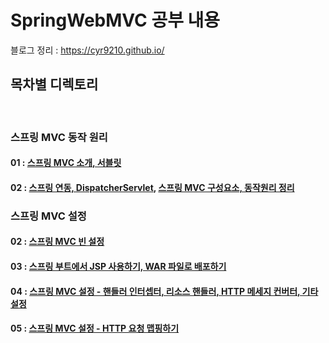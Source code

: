# SpringWebMVC 공부 내용
블로그 정리 : https://cyr9210.github.io/
   
##  목차별 디렉토리
<br>

### 스프링 MVC 동작 원리
#### 01 : [스프링 MVC 소개, 서블릿](https://cyr9210.github.io/2019/04/23/Spring/springwebmvc01/)

#### 02 : [스프링 연동, DispatcherServlet](https://cyr9210.github.io/2019/04/25/Spring/springwebmvc02/), [스프링 MVC 구성요소, 동작원리 정리](https://cyr9210.github.io/2019/04/30/Spring/springwebmvc03/)

### 스프링 MVC 설정
#### 02 : [스프링 MVC 빈 설정](https://cyr9210.github.io/2019/05/31/Spring/springwebmvc04/)

#### 03 : [스프링 부트에서 JSP 사용하기, WAR 파일로 배포하기](https://cyr9210.github.io/2019/05/31/Spring/springwebmvc05/)

#### 04 : [스프링 MVC 설정 - 핸들러 인터셉터, 리소스 핸들러, HTTP 메세지 컨버터, 기타 설정](https://cyr9210.github.io/2019/06/24/Spring/springwebmvc07/)

#### 05 : [스프링 MVC 설정 - HTTP 요청 맵핑하기](https://cyr9210.github.io/2019/06/24/Spring/springwebmvc08/)



